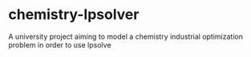 # chemistry-lpsolver
A university project aiming to model a chemistry industrial optimization problem in order to use lpsolve
